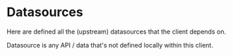 # Datasources

Here are defined all the (upstream) datasources that the client depends on.

Datasource is any API / data that's not defined locally within this client.
